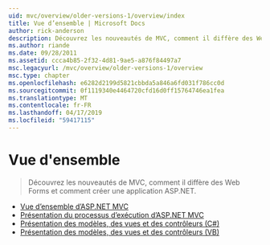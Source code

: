 ```yaml
---
uid: mvc/overview/older-versions-1/overview/index
title: Vue d’ensemble | Microsoft Docs
author: rick-anderson
description: Découvrez les nouveautés de MVC, comment il diffère des Web Forms et comment créer une application ASP.NET.
ms.author: riande
ms.date: 09/28/2011
ms.assetid: ccca4b85-2f32-4d81-9ae5-a876f84497a7
msc.legacyurl: /mvc/overview/older-versions-1/overview
msc.type: chapter
ms.openlocfilehash: e6282d2199d5821cbbda5a846a6fd031f786cc0d
ms.sourcegitcommit: 0f1119340e4464720cfd16d0ff15764746ea1fea
ms.translationtype: MT
ms.contentlocale: fr-FR
ms.lasthandoff: 04/17/2019
ms.locfileid: "59417115"
---
```

# <a name="overview"></a>Vue d'ensemble

> Découvrez les nouveautés de MVC, comment il diffère des Web Forms et comment créer une application ASP.NET.


- [Vue d’ensemble d’ASP.NET MVC](asp-net-mvc-overview.md)
- [Présentation du processus d’exécution d’ASP.NET MVC](understanding-the-asp-net-mvc-execution-process.md)
- [Présentation des modèles, des vues et des contrôleurs (C#)](understanding-models-views-and-controllers-cs.md)
- [Présentation des modèles, des vues et des contrôleurs (VB)](understanding-models-views-and-controllers-vb.md)
